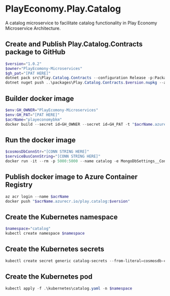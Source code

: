 # PlayEconomy.Play.Catalog

A catalog microservice to facilitate catalog functionality in Play Economy Microservice Architecture.

## Create and Publish Play.Catalog.Contracts package to GitHub

```powershell
$version="1.0.2"
$owner="PlayEcomony-Microservices"
$gh_pat="[PAT HERE]"
dotnet pack src\Play.Catalog.Contracts --configuration Release -p:PackageVersion=$version -p:RepositoryUrl=https://github.com/$owner/Play.Catalog -o ..\packages
dotnet nuget push ..\packages\Play.Catalog.Contracts.$version.nupkg --api-key $gh_pat --source "github"
```

## Builder docker image

```powershell
$env:GH_OWNER="PlayEcomony-Microservices"
$env:GH_PAT="[PAT HERE]"
$acrName="playeconomybkm"
docker build --secret id=GH_OWNER --secret id=GH_PAT -t "$acrName.azurecr.io/play.catalog:$version" . 
```

## Run the docker image

```powershell
$cosmosDbConnStr="[CONN STRING HERE]"
$serviceBusConnString="[CONN STRING HERE]"
docker run -it --rm -p 5000:5000 --name catalog -e MongoDbSettings__ConnectionString=$cosmosDbConnStr -e ServiceBusSettings__ConnectionString=$serviceBusConnString -e ServiceSettings__MessageBroker="SERVICEBUS" play.catalog:$version
```

## Publish docker image to Azure Container Registry

```powershell
az acr login --name $acrName
docker push "$acrName.azurecr.io/play.catalog:$version"
```

## Create the Kubernetes namespace

```powershell
$namespace="catalog"
kubectl create namespace $namespace
```

## Create the Kubernetes secrets

```powershell
kubectl create secret generic catalog-secrets --from-literal=cosmosdb-connectionstring=$cosmosDbConnStr --from-literal=servicebus-connectionstring=$serviceBusConnString --from-literal=admin-password=$adminPass -n $namespace
```

## Create the Kubernetes pod

```powershell
kubectl apply -f .\kubernetes\catalog.yaml -n $namespace
```
